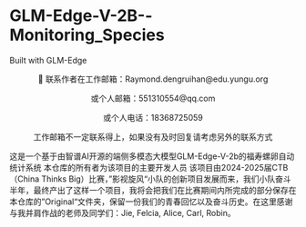 # GLM-Edge-V-2B--Monitoring_Species
Built with GLM-Edge

<p align="center">
👋 联系作者在工作邮箱：Raymond.dengruihan@edu.yungu.org
</p>
<p align="center">
或个人邮箱：551310554@qq.com
</p>
<p align="center">
或个人电话：18368725059
</p>
<p align="center">
工作邮箱不一定联系得上，如果没有及时回复请考虑另外的联系方式
</p>

这是一个基于由智谱AI开源的端侧多模态大模型GLM-Edge-V-2b的福寿螺卵自动统计系统
本仓库的所有者为该项目的主要开发人员
该项目由2024-2025届CTB（China Thinks Big）比赛，”影视旋风“小队的创新项目发展而来，我们小队奋斗半年，最终产出了这样一个项目，我将会把我们在比赛期间内所完成的部分保存在本仓库的”Original“文件夹，保留一份我们的青春回忆以及奋斗历史。在这里感谢与我并肩作战的老师及同学们：Jie, Felcia, Alice, Carl, Robin。
